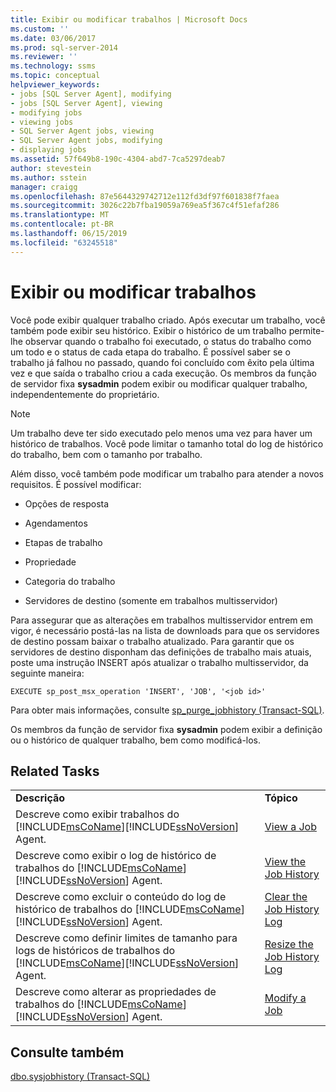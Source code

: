 ```yaml
---
title: Exibir ou modificar trabalhos | Microsoft Docs
ms.custom: ''
ms.date: 03/06/2017
ms.prod: sql-server-2014
ms.reviewer: ''
ms.technology: ssms
ms.topic: conceptual
helpviewer_keywords:
- jobs [SQL Server Agent], modifying
- jobs [SQL Server Agent], viewing
- modifying jobs
- viewing jobs
- SQL Server Agent jobs, viewing
- SQL Server Agent jobs, modifying
- displaying jobs
ms.assetid: 57f649b8-190c-4304-abd7-7ca5297deab7
author: stevestein
ms.author: sstein
manager: craigg
ms.openlocfilehash: 87e5644329742712e112fd3df97f601838f7faea
ms.sourcegitcommit: 3026c22b7fba19059a769ea5f367c4f51efaf286
ms.translationtype: MT
ms.contentlocale: pt-BR
ms.lasthandoff: 06/15/2019
ms.locfileid: "63245518"
---
```

# <a name="view-or-modify-jobs"></a>Exibir ou modificar trabalhos
  Você pode exibir qualquer trabalho criado. Após executar um trabalho, você também pode exibir seu histórico. Exibir o histórico de um trabalho permite-lhe observar quando o trabalho foi executado, o status do trabalho como um todo e o status de cada etapa do trabalho. É possível saber se o trabalho já falhou no passado, quando foi concluído com êxito pela última vez e que saída o trabalho criou a cada execução. Os membros da função de servidor fixa **sysadmin** podem exibir ou modificar qualquer trabalho, independentemente do proprietário.  
  
> [!NOTE]  
>  Um trabalho deve ter sido executado pelo menos uma vez para haver um histórico de trabalhos. Você pode limitar o tamanho total do log de histórico do trabalho, bem com o tamanho por trabalho.  
  
 Além disso, você também pode modificar um trabalho para atender a novos requisitos. É possível modificar:  
  
-   Opções de resposta  
  
-   Agendamentos  
  
-   Etapas de trabalho  
  
-   Propriedade  
  
-   Categoria do trabalho  
  
-   Servidores de destino (somente em trabalhos multisservidor)  
  
 Para assegurar que as alterações em trabalhos multisservidor entrem em vigor, é necessário postá-las na lista de downloads para que os servidores de destino possam baixar o trabalho atualizado. Para garantir que os servidores de destino disponham das definições de trabalho mais atuais, poste uma instrução INSERT após atualizar o trabalho multisservidor, da seguinte maneira:  
  
```  
EXECUTE sp_post_msx_operation 'INSERT', 'JOB', '<job id>'  
```  
  
 Para obter mais informações, consulte [sp_purge_jobhistory &#40;Transact-SQL&#41;](/sql/relational-databases/system-stored-procedures/sp-purge-jobhistory-transact-sql).  
  
 Os membros da função de servidor fixa **sysadmin** podem exibir a definição ou o histórico de qualquer trabalho, bem como modificá-los.  
  
## <a name="related-tasks"></a>Related Tasks  
  
|||  
|-|-|  
|**Descrição**|**Tópico**|  
|Descreve como exibir trabalhos do [!INCLUDE[msCoName](../../../includes/msconame-md.md)][!INCLUDE[ssNoVersion](../../../includes/ssnoversion-md.md)] Agent.|[View a Job](view-a-job.md)|  
|Descreve como exibir o log de histórico de trabalhos do [!INCLUDE[msCoName](../../../includes/msconame-md.md)][!INCLUDE[ssNoVersion](../../../includes/ssnoversion-md.md)] Agent.|[View the Job History](view-the-job-history.md)|  
|Descreve como excluir o conteúdo do log de histórico de trabalhos do [!INCLUDE[msCoName](../../../includes/msconame-md.md)][!INCLUDE[ssNoVersion](../../../includes/ssnoversion-md.md)] Agent.|[Clear the Job History Log](clear-the-job-history-log.md)|  
|Descreve como definir limites de tamanho para logs de históricos de trabalhos do [!INCLUDE[msCoName](../../../includes/msconame-md.md)][!INCLUDE[ssNoVersion](../../../includes/ssnoversion-md.md)] Agent.|[Resize the Job History Log](resize-the-job-history-log.md)|  
|Descreve como alterar as propriedades de trabalhos do [!INCLUDE[msCoName](../../../includes/msconame-md.md)][!INCLUDE[ssNoVersion](../../../includes/ssnoversion-md.md)] Agent.|[Modify a Job](modify-a-job.md)|  
  
## <a name="see-also"></a>Consulte também  
 [dbo.sysjobhistory &#40;Transact-SQL&#41;](/sql/relational-databases/system-tables/dbo-sysjobhistory-transact-sql)  
  
  
